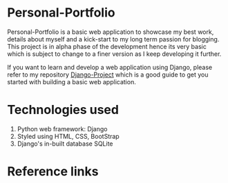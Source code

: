 # Personal-Portfolio

Personal-Portfolio is a basic web application to showcase my best work, details about myself and a kick-start to my long term passion for blogging. This project is in alpha phase of the development hence its very basic which is subject to change to a finer version as I keep developing it further.

If you want to learn and develop a web application using Django, please refer to my repository [Django-Project](https://github.com/supriya-s-jadhav/Django-Project) which is a good guide to get you started with building a basic web application.

# Technologies used

1. Python web framework: Django
2. Styled using HTML, CSS, BootStrap
3. Django's in-built database SQLite

# Reference links








